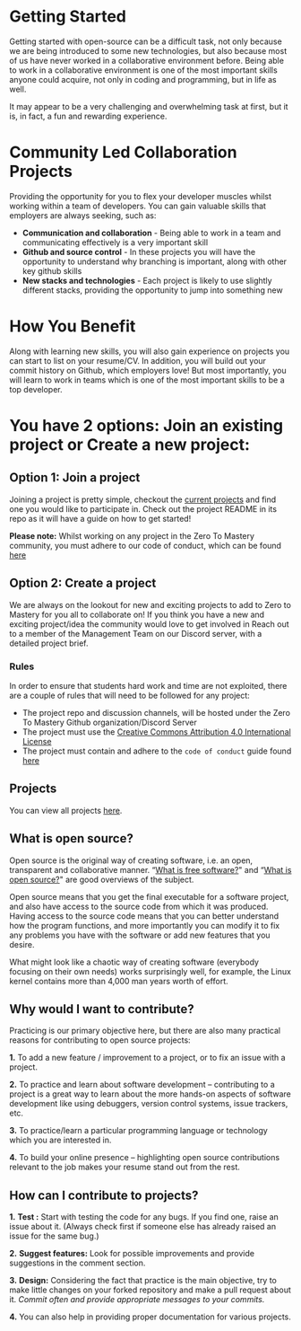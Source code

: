 # Getting Started

Getting started with open-source can be a difficult task, not only because we are being introduced to some new technologies, but also because most of us have never worked in a collaborative environment before. Being able to work in a collaborative environment is one of the most important skills anyone could acquire, not only in coding and programming, but in life as well.

It may appear to be a very challenging and overwhelming task at first, but it is, in fact, a fun and rewarding experience.

# Community Led Collaboration Projects

Providing the opportunity for you to flex your developer muscles whilst working within a team of developers. You can gain valuable skills that employers are always seeking, such as:

-   **Communication and collaboration** - Being able to work in a team and communicating effectively is a very important skill
-   **Github and source control** - In these projects you will have the opportunity to understand why branching is important, along with other key github skills
-   **New stacks and technologies** - Each project is likely to use slightly different stacks, providing the opportunity to jump into something new

# How You Benefit

Along with learning new skills, you will also gain experience on projects you can start to list on your resume/CV. In addition, you will build out your commit history on Github, which employers love! But most importantly, you will learn to work in teams which is one of the most important skills to be a top developer.

# You have 2 options: Join an existing project or Create a new project:

## Option 1: Join a project

Joining a project is pretty simple, checkout the [current projects](https://github.com/zero-to-mastery) and find one you would like to participate in. Check out the project README in its repo as it will have a guide on how to get started!

**Please note:** Whilst working on any project in the Zero To Mastery community, you must adhere to our code of conduct, which can be found [here](https://github.com/zero-to-mastery/CodeofConduct)

## Option 2: Create a project

We are always on the lookout for new and exciting projects to add to Zero to Mastery for you all to collaborate on! If you think you have a new and exciting project/idea the community would love to get involved in Reach out to a member of the Management Team on our Discord server, with a detailed project brief.

### **Rules**

In order to ensure that students hard work and time are not exploited, there are a couple of rules that will need to be followed for any project:

-   The project repo and discussion channels, will be hosted under the Zero To Mastery Github organization/Discord Server
-   The project must use the [Creative Commons Attribution 4.0 International License](https://creativecommons.org/licenses/by/4.0/)
-   The project must contain and adhere to the `code of conduct` guide found [here](https://github.com/zero-to-mastery/CodeofConduct)

## Projects

You can view all projects [here](https://github.com/zero-to-mastery).

## What is open source?

Open source is the original way of creating software, i.e. an open, transparent and collaborative manner. “[What is free software?](https://www.gnu.org/philosophy/free-sw.en.html)" and “[What is open source?](https://opensource.com/resources/what-open-source)" are good overviews of the subject.

Open source means that you get the final executable for a software project, and also have access to the source code from which it was produced. Having access to the source code means that you can better understand how the program functions, and more importantly you can modify it to fix any problems you have with the software or add new features that you desire.

What might look like a chaotic way of creating software (everybody focusing on their own needs) works surprisingly well, for example, the Linux kernel contains more than 4,000 man years worth of effort.

## Why would I want to contribute?

Practicing is our primary objective here, but there are also many practical reasons for contributing to open source projects:

**1.** To add a new feature / improvement to a project, or to fix an issue with a project.

**2.** To practice and learn about software development – contributing to a project is a great way to learn about the more hands-on aspects of software development like using debuggers, version control systems, issue trackers, etc.

**3.** To practice/learn a particular programming language or technology which you are interested in.

**4.** To build your online presence – highlighting open source contributions relevant to the job makes your resume stand out from the rest.

## How can I contribute to projects?

**1.** **Test :** Start with testing the code for any bugs. If you find one, raise an issue about it. (Always check first if someone else has already raised an issue for the same bug.)

**2.** **Suggest features:** Look for possible improvements and provide suggestions in the comment section.

**3.** **Design:** Considering the fact that practice is the main objective, try to make little changes on your forked repository and make a pull request about it. _Commit often and provide appropriate messages to your commits._

**4.** You can also help in providing proper documentation for various projects.
